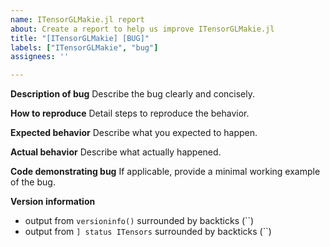 ```yaml
---
name: ITensorGLMakie.jl report
about: Create a report to help us improve ITensorGLMakie.jl
title: "[ITensorGLMakie] [BUG]"
labels: ["ITensorGLMakie", "bug"]
assignees: ''

---
```


**Description of bug**
Describe the bug clearly and concisely.


**How to reproduce**
Detail steps to reproduce the behavior.


**Expected behavior**
Describe what you expected to happen.


**Actual behavior**
Describe what actually happened.


**Code demonstrating bug**
If applicable, provide a minimal working example of the bug.


**Version information**
 - output from `versioninfo()` surrounded by backticks (``)
 - output from `] status ITensors` surrounded by backticks (``)

